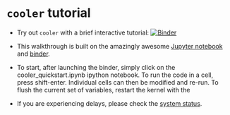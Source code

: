 # `cooler` tutorial

- Try out `cooler` with a brief interactive tutorial: [![Binder](http://mybinder.org/badge.svg)](http://mybinder.org:/repo/mirnylab/cooler-binder)

- This walkthrough is built on the amazingly awesome [Jupyter notebook](http://jupyter.org/) and [binder](http://mybinder.org/). 

- To start, after launching the binder, simply click on the cooler_quickstart.ipynb ipython notebook. To run the code in a cell, press shift-enter. Individual cells can then be modified and re-run. To flush the current set of variables, restart the kernel with the 

- If you are experiencing delays, please check the [system status](http://mybinder.org/status).

